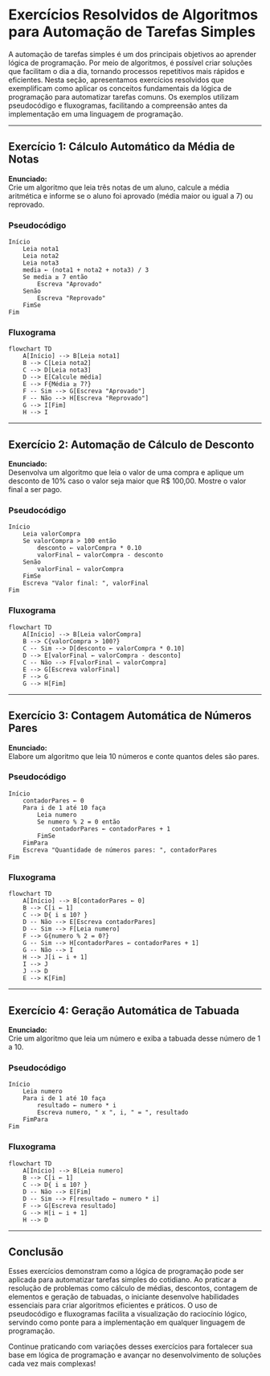 # Exercícios Resolvidos de Algoritmos para Automação de Tarefas Simples

A automação de tarefas simples é um dos principais objetivos ao aprender lógica de programação. Por meio de algoritmos, é possível criar soluções que facilitam o dia a dia, tornando processos repetitivos mais rápidos e eficientes. Nesta seção, apresentamos exercícios resolvidos que exemplificam como aplicar os conceitos fundamentais da lógica de programação para automatizar tarefas comuns. Os exemplos utilizam pseudocódigo e fluxogramas, facilitando a compreensão antes da implementação em uma linguagem de programação.

---

## Exercício 1: Cálculo Automático da Média de Notas

**Enunciado:**  
Crie um algoritmo que leia três notas de um aluno, calcule a média aritmética e informe se o aluno foi aprovado (média maior ou igual a 7) ou reprovado.

### Pseudocódigo

```plaintext
Início
    Leia nota1
    Leia nota2
    Leia nota3
    media ← (nota1 + nota2 + nota3) / 3
    Se media ≥ 7 então
        Escreva "Aprovado"
    Senão
        Escreva "Reprovado"
    FimSe
Fim
```

### Fluxograma

```mermaid
flowchart TD
    A[Início] --> B[Leia nota1]
    B --> C[Leia nota2]
    C --> D[Leia nota3]
    D --> E[Calcule média]
    E --> F{Média ≥ 7?}
    F -- Sim --> G[Escreva "Aprovado"]
    F -- Não --> H[Escreva "Reprovado"]
    G --> I[Fim]
    H --> I
```

---

## Exercício 2: Automação de Cálculo de Desconto

**Enunciado:**  
Desenvolva um algoritmo que leia o valor de uma compra e aplique um desconto de 10% caso o valor seja maior que R$ 100,00. Mostre o valor final a ser pago.

### Pseudocódigo

```plaintext
Início
    Leia valorCompra
    Se valorCompra > 100 então
        desconto ← valorCompra * 0.10
        valorFinal ← valorCompra - desconto
    Senão
        valorFinal ← valorCompra
    FimSe
    Escreva "Valor final: ", valorFinal
Fim
```

### Fluxograma

```mermaid
flowchart TD
    A[Início] --> B[Leia valorCompra]
    B --> C{valorCompra > 100?}
    C -- Sim --> D[desconto ← valorCompra * 0.10]
    D --> E[valorFinal ← valorCompra - desconto]
    C -- Não --> F[valorFinal ← valorCompra]
    E --> G[Escreva valorFinal]
    F --> G
    G --> H[Fim]
```

---

## Exercício 3: Contagem Automática de Números Pares

**Enunciado:**  
Elabore um algoritmo que leia 10 números e conte quantos deles são pares.

### Pseudocódigo

```plaintext
Início
    contadorPares ← 0
    Para i de 1 até 10 faça
        Leia numero
        Se numero % 2 = 0 então
            contadorPares ← contadorPares + 1
        FimSe
    FimPara
    Escreva "Quantidade de números pares: ", contadorPares
Fim
```

### Fluxograma

```mermaid
flowchart TD
    A[Início] --> B[contadorPares ← 0]
    B --> C[i ← 1]
    C --> D{ i ≤ 10? }
    D -- Não --> E[Escreva contadorPares]
    D -- Sim --> F[Leia numero]
    F --> G{numero % 2 = 0?}
    G -- Sim --> H[contadorPares ← contadorPares + 1]
    G -- Não --> I
    H --> J[i ← i + 1]
    I --> J
    J --> D
    E --> K[Fim]
```

---

## Exercício 4: Geração Automática de Tabuada

**Enunciado:**  
Crie um algoritmo que leia um número e exiba a tabuada desse número de 1 a 10.

### Pseudocódigo

```plaintext
Início
    Leia numero
    Para i de 1 até 10 faça
        resultado ← numero * i
        Escreva numero, " x ", i, " = ", resultado
    FimPara
Fim
```

### Fluxograma

```mermaid
flowchart TD
    A[Início] --> B[Leia numero]
    B --> C[i ← 1]
    C --> D{ i ≤ 10? }
    D -- Não --> E[Fim]
    D -- Sim --> F[resultado ← numero * i]
    F --> G[Escreva resultado]
    G --> H[i ← i + 1]
    H --> D
```

---

## Conclusão

Esses exercícios demonstram como a lógica de programação pode ser aplicada para automatizar tarefas simples do cotidiano. Ao praticar a resolução de problemas como cálculo de médias, descontos, contagem de elementos e geração de tabuadas, o iniciante desenvolve habilidades essenciais para criar algoritmos eficientes e práticos. O uso de pseudocódigo e fluxogramas facilita a visualização do raciocínio lógico, servindo como ponte para a implementação em qualquer linguagem de programação.

Continue praticando com variações desses exercícios para fortalecer sua base em lógica de programação e avançar no desenvolvimento de soluções cada vez mais complexas!